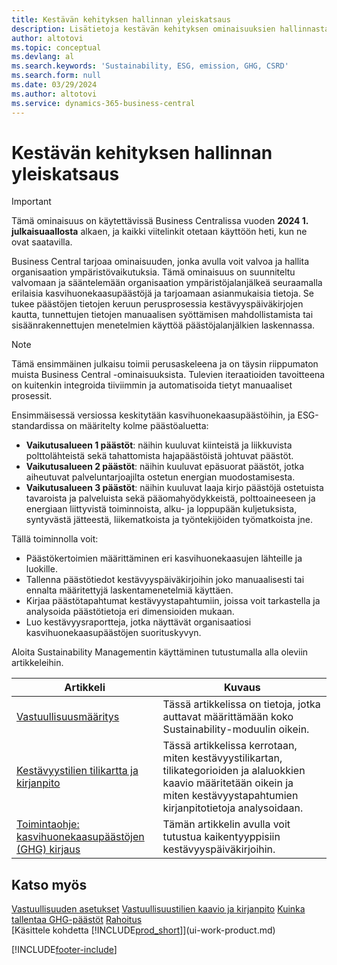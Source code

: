 ```yaml
---
title: Kestävän kehityksen hallinnan yleiskatsaus
description: Lisätietoja kestävän kehityksen ominaisuuksien hallinnasta luettelossa olevien tietojen ja resurssien avulla.
author: altotovi
ms.topic: conceptual
ms.devlang: al
ms.search.keywords: 'Sustainability, ESG, emission, GHG, CSRD'
ms.search.form: null
ms.date: 03/29/2024
ms.author: altotovi
ms.service: dynamics-365-business-central
---
```


# Kestävän kehityksen hallinnan yleiskatsaus

>[!IMPORTANT]
>Tämä ominaisuus on käytettävissä Business Centralissa vuoden **2024 1. julkaisuaallosta** alkaen, ja kaikki viitelinkit otetaan käyttöön heti, kun ne ovat saatavilla.

Business Central tarjoaa ominaisuuden, jonka avulla voit valvoa ja hallita organisaation ympäristövaikutuksia. Tämä ominaisuus on suunniteltu valvomaan ja sääntelemään organisaation ympäristöjalanjälkeä seuraamalla erilaisia kasvihuonekaasupäästöjä ja tarjoamaan asianmukaisia tietoja. Se tukee päästöjen tietojen keruun perusprosessia kestävyyspäiväkirjojen kautta, tunnettujen tietojen manuaalisen syöttämisen mahdollistamista tai sisäänrakennettujen menetelmien käyttöä päästöjalanjälkien laskennassa. 

>[!NOTE]
>Tämä ensimmäinen julkaisu toimii perusaskeleena ja on täysin riippumaton muista Business Central -ominaisuuksista. Tulevien iteraatioiden tavoitteena on kuitenkin integroida tiiviimmin ja automatisoida tietyt manuaaliset prosessit.

Ensimmäisessä versiossa keskitytään kasvihuonekaasupäästöihin, ja ESG-standardissa on määritelty kolme päästöaluetta:  

- **Vaikutusalueen 1 päästöt**: näihin kuuluvat kiinteistä ja liikkuvista polttolähteistä sekä tahattomista hajapäästöistä johtuvat päästöt.  
- **Vaikutusalueen 2 päästöt**: näihin kuuluvat epäsuorat päästöt, jotka aiheutuvat palveluntarjoajilta ostetun energian muodostamisesta.   
- **Vaikutusalueen 3 päästöt**: näihin kuuluvat laaja kirjo päästöjä ostetuista tavaroista ja palveluista sekä pääomahyödykkeistä, polttoaineeseen ja energiaan liittyvistä toiminnoista, alku- ja loppupään kuljetuksista, syntyvästä jätteestä, liikematkoista ja työntekijöiden työmatkoista jne. 

Tällä toiminnolla voit:   

- Päästökertoimien määrittäminen eri kasvihuonekaasujen lähteille ja luokille. 
- Tallenna päästötiedot kestävyyspäiväkirjoihin joko manuaalisesti tai ennalta määritettyjä laskentamenetelmiä käyttäen.  
- Kirjaa päästötapahtumat kestävyystapahtumiin, joissa voit tarkastella ja analysoida päästötietoja eri dimensioiden mukaan. 
- Luo kestävyysraportteja, jotka näyttävät organisaatiosi kasvihuonekaasupäästöjen suorituskyvyn.

Aloita Sustainability Managementin käyttäminen tutustumalla alla oleviin artikkeleihin.  

|  Artikkeli  |  Kuvaus  |  
|--------|--------------| 
|[Vastuullisuusmääritys](finance-sustainability-setup.md) | Tässä artikkelissa on tietoja, jotka auttavat määrittämään koko Sustainability-moduulin oikein. |
|[Kestävyystilien tilikartta ja kirjanpito](finance-sustainability-accounts-ledger.md) | Tässä artikkelissa kerrotaan, miten kestävyystilikartan, tilikategorioiden ja alaluokkien kaavio määritetään oikein ja miten kestävyystapahtumien kirjanpitotietoja analysoidaan. |
|[Toimintaohje: kasvihuonekaasupäästöjen (GHG) kirjaus](finance-sustainability-journal.md) | Tämän artikkelin avulla voit tutustua kaikentyyppisiin kestävyyspäiväkirjoihin. |


## Katso myös  
[Vastuullisuuden asetukset](finance-sustainability-setup.md) 
[Vastuullisuustilien kaavio ja kirjanpito](finance-sustainability-accounts-ledger.md) 
[Kuinka tallentaa GHG-päästöt](finance-sustainability-journal.md)
[Rahoitus](finance.md)  
[Käsittele kohdetta [!INCLUDE[prod_short](includes/prod_short.md)]](ui-work-product.md)


[!INCLUDE[footer-include](includes/footer-banner.md)]
